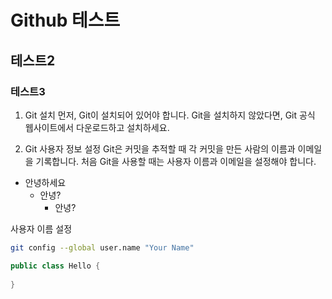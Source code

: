 # Github 테스트
## 테스트2
### 테스트3
1. Git 설치
   먼저, Git이 설치되어 있어야 합니다. Git을 설치하지 않았다면, Git 공식 웹사이트에서 다운로드하고 설치하세요.

2. Git 사용자 정보 설정
   Git은 커밋을 추적할 때 각 커밋을 만든 사람의 이름과 이메일을 기록합니다. 처음 Git을 사용할 때는 사용자 이름과 이메일을 설정해야 합니다.

- 안녕하세요
    + 안녕?
      + 안녕?


사용자 이름 설정
```bash
git config --global user.name "Your Name"
```
```java
public class Hello {
    
}
```